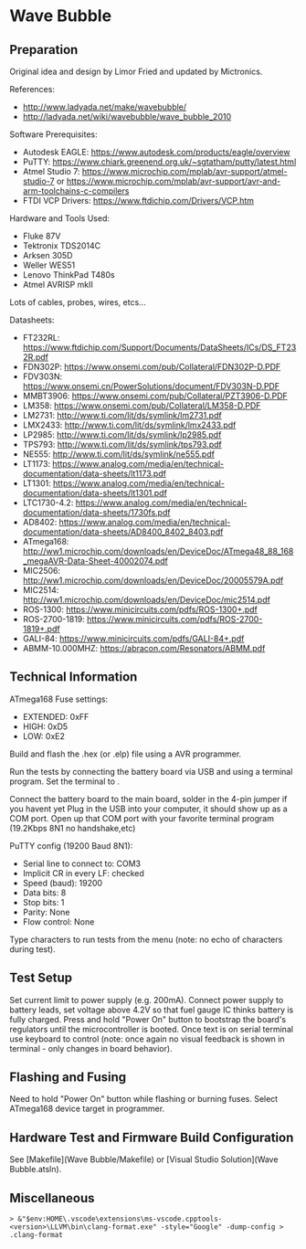 # Wave Bubble

## Preparation

Original idea and design by Limor Fried and updated by Mictronics.

References:

- http://www.ladyada.net/make/wavebubble/
- http://ladyada.net/wiki/wavebubble/wave_bubble_2010

Software Prerequisites:

- Autodesk EAGLE: https://www.autodesk.com/products/eagle/overview
- PuTTY: https://www.chiark.greenend.org.uk/~sgtatham/putty/latest.html
- Atmel Studio 7: https://www.microchip.com/mplab/avr-support/atmel-studio-7 or https://www.microchip.com/mplab/avr-support/avr-and-arm-toolchains-c-compilers
- FTDI VCP Drivers: https://www.ftdichip.com/Drivers/VCP.htm

Hardware and Tools Used:

- Fluke 87V
- Tektronix TDS2014C
- Arksen 305D
- Weller WES51
- Lenovo ThinkPad T480s
- Atmel AVRISP mkII

Lots of cables, probes, wires, etcs...

Datasheets:

- FT232RL: https://www.ftdichip.com/Support/Documents/DataSheets/ICs/DS_FT232R.pdf
- FDN302P: https://www.onsemi.com/pub/Collateral/FDN302P-D.PDF
- FDV303N: https://www.onsemi.cn/PowerSolutions/document/FDV303N-D.PDF
- MMBT3906: https://www.onsemi.com/pub/Collateral/PZT3906-D.PDF
- LM358: https://www.onsemi.com/pub/Collateral/LM358-D.PDF
- LM2731: http://www.ti.com/lit/ds/symlink/lm2731.pdf
- LMX2433: http://www.ti.com/lit/ds/symlink/lmx2433.pdf
- LP2985: http://www.ti.com/lit/ds/symlink/lp2985.pdf
- TPS793: http://www.ti.com/lit/ds/symlink/tps793.pdf
- NE555: http://www.ti.com/lit/ds/symlink/ne555.pdf
- LT1173: https://www.analog.com/media/en/technical-documentation/data-sheets/lt1173.pdf
- LT1301: https://www.analog.com/media/en/technical-documentation/data-sheets/lt1301.pdf
- LTC1730-4.2: https://www.analog.com/media/en/technical-documentation/data-sheets/1730fs.pdf
- AD8402: https://www.analog.com/media/en/technical-documentation/data-sheets/AD8400_8402_8403.pdf
- ATmega168: http://ww1.microchip.com/downloads/en/DeviceDoc/ATmega48_88_168_megaAVR-Data-Sheet-40002074.pdf
- MIC2506: http://ww1.microchip.com/downloads/en/DeviceDoc/20005579A.pdf
- MIC2514: http://ww1.microchip.com/downloads/en/DeviceDoc/mic2514.pdf
- ROS-1300: https://www.minicircuits.com/pdfs/ROS-1300+.pdf
- ROS-2700-1819: https://www.minicircuits.com/pdfs/ROS-2700-1819+.pdf
- GALI-84: https://www.minicircuits.com/pdfs/GALI-84+.pdf
- ABMM-10.000MHZ: https://abracon.com/Resonators/ABMM.pdf

## Technical Information

ATmega168 Fuse settings:

- EXTENDED: 0xFF
- HIGH: 0xD5
- LOW: 0xE2

Build and flash the .hex (or .elp) file using a AVR programmer.

Run the tests by connecting the battery board via USB and using a terminal program. Set the terminal to .

Connect the battery board to the main board, solder in the 4-pin jumper if you havent yet
Plug in the USB into your computer, it should show up as a COM port. Open up that COM port with your favorite terminal program (19.2Kbps 8N1 no handshake,etc)

PuTTY config (19200 Baud 8N1):

- Serial line to connect to: COM3
- Implicit CR in every LF: checked
- Speed (baud): 19200
- Data bits: 8
- Stop bits: 1
- Parity: None
- Flow control: None

Type characters to run tests from the menu (note: no echo of characters during test).

## Test Setup

Set current limit to power supply (e.g. 200mA).
Connect power supply to battery leads, set voltage above 4.2V so that fuel gauge IC thinks battery is fully charged.
Press and hold "Power On" button to bootstrap the board's regulators until the microcontroller is booted.
Once text is on serial terminal use keyboard to control (note: once again no visual feedback is shown in terminal - only changes in board behavior).

## Flashing and Fusing

Need to hold "Power On" button while flashing or burning fuses.
Select ATmega168 device target in programmer.

## Hardware Test and Firmware Build Configuration

See [Makefile](Wave Bubble/Makefile) or [Visual Studio Solution](Wave Bubble.atsln).

## Miscellaneous

```
> &"$env:HOME\.vscode\extensions\ms-vscode.cpptools-<version>\LLVM\bin\clang-format.exe" -style="Google" -dump-config > .clang-format
```
